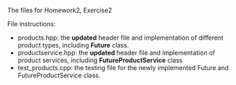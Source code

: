 The files for Homework2, Exercise2

File instructions:

- products.hpp: the **updated** header file and implementation of different product types, including **Future** class.
- productservice.hpp: the **updated** header file and implementation of product services, including **FutureProductService** class
- test_products.cpp: the testing file for the newly implemented Future and FutureProductService class.
